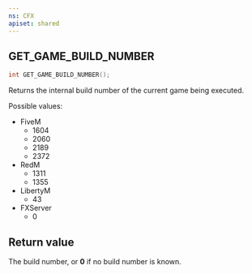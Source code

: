 ```yaml
---
ns: CFX
apiset: shared
---
```

## GET_GAME_BUILD_NUMBER

```c
int GET_GAME_BUILD_NUMBER();
```

Returns the internal build number of the current game being executed.

Possible values:

* FiveM
  * 1604
  * 2060
  * 2189
  * 2372
* RedM
  * 1311
  * 1355
* LibertyM
  * 43
* FXServer
  * 0

## Return value
The build number, or **0** if no build number is known.
